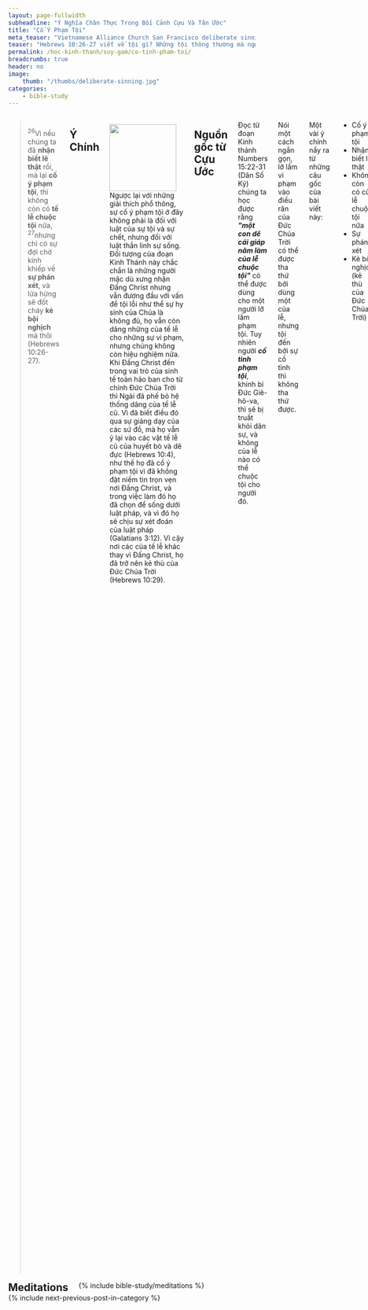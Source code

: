```yaml
---
layout: page-fullwidth
subheadline: "Ý Nghĩa Chân Thực Trong Bối Cảnh Cựu Và Tân Ước"
title: "Cố Ý Phạm Tội"
meta_teaser: "Vietnamese Alliance Church San Francisco deliberate sinning sacrifice  consciousness sins truth"
teaser: "Hebrews 10:26-27 viết về tội gì? Những tội thông thường mà người tin Chúa nên tránh bằng mọi giá? Hoặc một điều gì đó đặc biệt khiến tác giả phải viết lời cảnh cáo nghiêm trọng? Bài viết này đề nghị rằng tội cố ý trong đoạn Kinh thánh này không nói về những vi phạm thông thường, nhưng về một vi phạm đặc biệt đến nỗi phải chịu sự phán xét của Chúa, đe doạ về lửa hừng, một tội khiến người phạm trở nên kẻ thù của Đức Chúa Trời."
permalink: /hoc-kinh-thanh/suy-gam/co-tinh-pham-toi/
breadcrumbs: true
header: no
image:
    thumb: "/thumbs/deliberate-sinning.jpg"
categories:
    - bible-study
---
```

<!--more-->
<div class="row">
<div class="medium-8 columns" markdown="1">

> <sup>26</sup>Vì nếu chúng ta đã <strong>nhận biết lẽ thật</strong> rồi, mà lại <strong>cố ý phạm tội</strong>, thì không còn có <strong>tế lễ chuộc tội</strong> nữa,  <sup>27</sup>nhưng chỉ có sự đợi chờ kinh khiếp về <strong>sự phán xét</strong>, và lửa hừng sẽ đốt cháy <strong>kẻ bội nghịch</strong> mà thôi (Hebrews 10:26-27).

## Ý Chính

<div>
<p>
<img alt src="{{ site.baseurl }}/images/deliberate-sinning.jpg" style="border: 0px none; margin: 7px 15px 0px 0px; max-width: 100%; height: 136px; padding: 0px; float: left;">

Ngược lại với những giải thích phổ thông, sự cố ý phạm tội ở đây không phải là đối với luật của sự tội và sự chết, nhưng đối với luật thần linh sự sống. Đối tượng của đoạn Kinh Thánh này chắc chắn là những người mặc dù xưng nhận Đấng Christ nhưng vẫn đương đầu với vấn đề tội lỗi như thể sự hy sinh của Chúa là không đủ, họ vẫn còn dâng những của tế lễ cho những sự vi phạm, nhưng chúng không còn hiệu nghiệm nữa. Khi Đấng Christ đến trong vai trò của sinh tế toàn hảo ban cho từ chính Đức Chúa Trời thì Ngài đã phế bỏ hệ thống dâng của tế lễ cũ. Vì đã biết điều đó qua sự giảng dạy của các sứ đồ, mà họ vẫn ỷ lại vào các vật tế lễ cũ của huyết bò và dê đực (Hebrews 10:4), như thế họ đã cố ý phạm tội vì đã không đặt niềm tin trọn vẹn nơi Đấng Christ, và trong việc làm đó họ đã chọn để sống dưới luật pháp, và vì đó họ sẽ chịu sự xét đoán của luật pháp (Galatians 3:12). Vì cậy nơi các của tế lễ khác thay vì Đấng Christ, họ đã trở nên kẻ thù của Đức Chúa Trời (Hebrews 10:29).
</p>
</div>

## Nguồn gốc từ Cựu Ước

Đọc từ đoạn Kinh thánh Numbers 15:22-31 (Dân Số Ký) chúng ta học được rằng <strong><em>"một con dê cái giáp năm làm của lễ chuộc tội"</em></strong> có thể được dùng cho một người lỡ lầm phạm tội. Tuy nhiên người <strong><em>cố tình phạm tội</em></strong>, khinh bỉ Đức Giê-hô-va, thì sẽ bị truất khỏi dân sự, và không của lễ nào có thể chuộc tội cho người đó.

Nói một cách ngắn gọn, lỡ lầm vi phạm vào điều răn của Đức Chúa Trời có thể được tha thứ bởi dùng một của lễ, nhưng tội đến bởi sự cố tình thì không tha thứ được.

Một vài ý chính nẩy ra từ những câu gốc của bài viết này:

- Cố ý phạm tội
- Nhận biết lẽ thật
- Không còn có của lễ chuộc tội nữa
- Sự phán xét
- Kẻ bội nghịch (kẻ thù của Đức Chúa Trời)

Chúng ta hãy suy gẫm về những ý này từ cả hai khía cạnh của Cựu Ước và Tân Ước hầu có thể biết cách rõ ràng hơn làm sao để áp dụng trong niềm tin. Một điều quan trọng là chúng ta phải ý thức rằng Cựu Ước, và những mệnh lệnh quản trị mối liên hệ giữa loài người và Đức Chúa Trời trong giai đoạn đó, chỉ là hình bóng của những việc sẽ xảy đến trong thời Tân Ước. Kinh thánh cho chúng ta thấy rõ hình bóng <u>chẳng phải</u> là hình thật như được bày tỏ trong thân vị của Chúa Giê-su và những việc lớn Ngài đã làm. Chúng ta phải đi theo Người&mdash;Đường Đi, Chân Lý, và Nguồn Sống&mdash;, thay vì đi theo bóng (Colossians 2:17; Hebrews 10:1). Kinh thánh cũng cho thấy rõ Tân Ước đến để thế vào Cựu Ước đã quá hạn của nó như đã được viết trong Hebrews 8:13: <strong><em>“Gọi ước đó là ước mới, thì đã xưng ước trước là cũ; vả, điều chi đã cũ đã già, thì gần tiêu mất đi.”</em></strong>  Cựu Ước vẫn còn hiệu lực về phương diện nó vẫn cần thiết để dẫn đưa thế giới đến niềm tin trong Chúa, nhưng khi họ đã đầu phục Chúa thì bước vào mối liên hệ dưới Tân Ước. Nhiều tín hữu vì không hiẻu rõ Kinh thánh nên vẫn tìm cách sống dưới cả hai giao ước, và như thế họ đã phạm tội ngoại tình thuộc linh (Romans 7:1-4).

## 1. Cố Ý Phạm Tội

> <sup>26</sup>Vì nếu chúng ta đã nhận biết lẽ thật rồi, mà lại <strong>cố ý phạm tội</strong>, thì không còn có tế lễ chuộc tội nữa,  <sup>27</sup>nhưng chỉ có sự đợi chờ kinh khiếp về sự phán xét, và lửa hừng sẽ đốt cháy kẻ bội nghịch mà thôi (Hebrews 10:26-27).

### Nhìn từ Cựu Ước

Đọc trong Numbers 15:22-31 (Dân Số Ký) chúng ta thấy có hai thứ tội, tội cố ý và tội lầm lỡ mà chỉ tội lầm lỡ mới được chuộc nhờ một của lễ. 

Mọi tội lỗi đều đặt nền tảng trên sự vi phạm vào một hay hơn trong Mười Điều Răn, nhưng điểm khác biệt là vì vô tình hay cố ý. Đây là điểm mà vấn đề trở nên phức tạp. Theo Deuteronomy 17:6 (Phục Truyền Luật Lệ Ký), cần phải có hai hoặc ba người chứng thì kẻ phạm tội mới bị tử hình hoặc bị truất khỏi dân sự. Chúng ta có thể nêu lên câu hỏi làm sao người chứng có thể nhìn vào tấm lòng của kẻ phạm tội để biết động lực thúc đẩy họ. Tuy nhiên chúng ta không cần phải giải quyết vấn đề về duyên cớ của sự phạm tội, vì trong Tân Ước Chúa sẽ cho chúng ta thấy tỏ tường về ý nghĩa của tội lỗi và sự tha thứ.  

### Nhìn từ Tân Ước

Đức Chúa Trời hẳn phải biết sự khó khăn của vấn đề phân biệt vô tình hay cố ý trong sự phạm tội, nhưng Ngài muốn cho nhân loại đi đến đường cùng, để xem họ có thể dùng khả năng "biết điều thiện và ác" mà bước đi với Ngài không.

Khi Đấng Christ đến thế gian cũng là lúc Đức Chúa Trời bắt đầu chỉ cho nhân loại một con đường tốt hơn. Cho họ thấy Ngài không phân biệt tội thuộc cỡ ruồi hay lạc đà, vô tình hay cố ý, tội nhẹ hoặc tội trọng, vì *"mọi người đều đã phạm tội, thiếu mất sự vinh hiển của Ðức Chúa Trời  (Romans 3:23)."* Ngài cho họ thấy mọi người phải chịu phần của sự hư mất.

Ngài tuyên bố với thế giới rằng họ chỉ nên lo lắng về một điều; chỉ một tội đáng bị gọi là cố ý; chỉ một tội không có của lễ nào chuộc được. Và Ngài nói về vai trò của Đức Thánh Linh khi nói về ý nghĩa của tội lỗi:

> <sup>8</sup>Khi Ngài đến thì sẽ khiến thế gian tự cáo về tội lỗi, về sự công bình và về sự phán xét. <sup>9</sup>Về tội lỗi, <u>vì họ không tin ta</u> (John 16:8-9)

Thế gian vẫn thường sai lầm về ý nghĩa của tội lỗi? Phải, thế gian cứ xu hướng về tội lỗi và sự phân loại của chúng. Tội cố ý là tuỳ theo câu trả lời cho câu hỏi sau đây: Bạn có tin vào Đấng mà Đức Chúa Trời đã sai đến? Thực vậy, Đức Chúa Giê-su đã nói về điều này ở đoạn trước trong sách Giăng:

<p class="blockquote"><sup>28</sup>Chúng thưa rằng: Chúng tôi phải làm chi cho được làm công việc Ðức Chúa Trời?  <sup>29</sup>Ðức Chúa Jêsus đáp rằng: Các ngươi tin Ðấng mà Ðức Chúa Trời đã sai đến, ấy đó là công việc Ngài. (John 6:28-29)</p>

Để nhấn mạnh thêm về vai trò của Đức Thánh Linh trong sự sửa đổi cái nhìn của thế gian về tội lỗi, Chúa Giê-su phán trong Matthew 12:31:

<p class="blockquote"> <sup>31</sup>Ấy vậy, ta phán cùng các ngươi, các tội lỗi và lời phạm thượng của người ta đều sẽ được tha; song lời phạm thượng đến Ðức Thánh Linh thì sẽ chẳng được tha đâu (Matthew 12:31).</p>

Mọi tội đều được tha chỉ ngoại trừ một tội. Không cần phải phân biệt giữa ruồi và lạc đà nữa. Ngay cả nói phạm đến Đức Chúa Trời còn được tha thứ, nhưng đừng bao giờ tráo đổi sứ điệp của Đức Thánh Linh: tội lỗi là vì không tin nơi Đấng Christ. Chữ Hy-lạp nguyên thuỷ có thể được dịch để mang ý nghĩa "phạm thượng," "xuyên tạc," hoặc "bóp méo," mà chữ "bóp méo" có lẽ là từ dịch chính xác nhất, mang ý nghĩa bóp méo sứ điệp của Thánh Linh (bấm vào <a href="{{ site.url }}/bible-topics/meditations/grieving-holy-spirit/#blasphemy">đây</a> để đọc thêm về ý nghĩa chữ "nói phạm").

Kẻ xuyên tạc Thánh Linh lôi kéo mắt người ta khỏi mục tiêu duy nhất và chính yếu: Đấng Christ, và hướng mắt họ đến hằng hà những ruồi và lạc đà, vô tình và cố ý, của tội lỗi. Kẻ đó dẫn họ từ địa vị biết chắc vững vàng của sự cứu rỗi đến thế giới hỗn độn của sự theo đuổi không ngừng nghỉ từ tội này đến tội kia.

#### Bối cảnh của Hê-bơ-rơ 10

Đến đây chúng ta đã giảm thiểu sự lẫn lộn giữa các tội cố ý hoặc vô tình đến chỉ một tội duy nhất đáng kể: tội chẳng tin. Đây là một sự chuyển đổi quan điểm tối yếu trong mối liên hệ với Đức Chúa Trời; một chuyển đổi từ Cựu Ước qua Tân Ước mà một ước cai quản sự tội và sự chết còn ước kia đức tin và sự sống. Bối cảnh của Hê-bơ-rơ đoạn 10 còn chứng tỏ rõ ràng hơn sự cần thiết của chuyển đổi quan điểm này.

Hebrews 10 khởi đầu bằng cách so sánh hệ thống dâng của lễ trong thời Cựu Ước với Đấng Christ:

<p class="blockquote"><sup>1</sup>Vả, luật pháp chỉ là bóng của sự tốt lành ngày sau, không có hình thật của các vật, nên <strong>không bao giờ</strong> cậy tế lễ mỗi năm hằng dâng như vậy, mà khiến kẻ đến gần Ðức Chúa Trời <strong>trở nên trọn lành</strong> được. <sup>2</sup><strong>Nếu được</strong>, thì những kẻ thờ phượng đã <strong>một lần được sạch rồi</strong>, lương tâm họ không còn biết tội nữa, nhơn đó, <strong>há chẳng thôi dâng tế lễ hay sao?</strong>  <sup>3</sup>Trái lại, những tế lễ đó chẳng qua là mỗi năm <strong>nhắc cho nhớ lại tội lỗi</strong>. <sup>4</sup>Vì huyết của bò đực và dê đực <strong>không thể cất tội lỗi</strong> đi được (Hebrews 10:1-4).</p>

##### Những của lễ đến từ con người

- không thể khiến những kẻ đến thờ phượng được trọn vẹn
- phải được dâng không ngừng nghỉ (giống như sự xưng tội ngày nay)
- nhắc nhở kẻ đến thờ phượng về tội lỗi
- không thể cất đi tội lỗi

##### Đấng Christ

- làm cho kẻ đến thờ phượng được trọn vẹn (kẻ vào thiên đàng phải là người trọn vẹn&mdash;Matthew 5:48)
- được dâng một lần và không bao giờ dâng lại một lần nữa
- không còn mặc cảm tội lỗi nữa
- cất đi được tội lỗi

Chỉ với bốn câu Kinh thánh này chúng ta có thể biện minh cho sự dời đổi từ muôn trạng thái của tội lỗi đến chỉ một tội duy nhất là tội chẳng tin, từ dự dâng không ngừng nghỉ những của lễ cho muôn tội đến sự dâng một lần đủ cả của Đấng Christ.

Có một chân lý quan trọng nữa trong các câu Kinh thánh này, không những trong sự bênh vực về sự cần đổi quan điểm, mà còn đem lại đổi thay lớn trong mối liên hệ với Đức Chúa Trời, trong quan niệm về tội lỗi, trong sự ban cho chúng ta bí quyết bình an vượt quá sự hiểu biết mà nhiều tín hữu đã khao khát tìm cầu gần hai ngàn năm từ khi Đấng Christ xuống thế gian. Chân lý về sự hy sinh của Đấng Christ cho chúng ta được <strong><em>"lương tâm không còn biết tội nữa"</em></strong>. Điều này tương phản với những của lễ bằng huyết dê và bò đực lại nhắc cho người dâng về tội lỗi của mình. Bạn có bao giờ nghĩ rằng trong Chúa lương tâm mình được phép không còn biết tội nữa không? Sự biết tội dẫn đến mặc cảm tội lỗi, mà tôn giáo thì sống nhờ mặc cảm tội lỗi của lương tâm.

Do đó tội mà người ta cố ý phạm ở đây là tội bất tuân lời kêu gọi đặt niềm tin nơi Đấng Christ là phương duy nhất dẫn đến sự cứu rỗi. Trong khi mọi tội đều được tha thứ, tội chẳng tin cản ngăn ơn tha thứ là điều kiện để làm hoà với Đức Chúa Trời. Nếu cho rằng sự cố tình phạm tội liên hệ đến những tội lỗi đến từ bản chất xác thịt thì không ai vào được nước Đức Chúa Trời, hoặc ít nhất cũng khiến đời sống tin kính không phản ảnh ách êm dịu và gánh nhẹ nhàng mà Chúa Giê-su thường nói đến cho những kẻ theo Ngài.

## 2. Nhận biết lẽ thật

> <sup>26</sup>Vì nếu chúng ta đã <strong>nhận biết lẽ thật</strong> rồi, mà lại cố ý phạm tội, thì không còn có tế lễ chuộc tội nữa,  <sup>27</sup>nhưng chỉ có sự đợi chờ kinh khiếp về sự phán xét, và lửa hừng sẽ đốt cháy kẻ bội nghịch mà thôi (Hebrews 10:26-27).

Phần này kết hợp chặt chẽ với kết luận rằng tội tối hậu là sự chẳng tin. Nếu chúng ta đặt những câu Kinh thánh chính của bài viết này vào bối cảnh rộng lớn hơn của toàn bộ sách Hê-bơ-rơ chúng ta sẽ thấy rằng sự <strong>"nhận biết lẽ thật"</strong> trong câu 26 là sự nhận biết rằng sự hi sinh của Đấng Christ là một hành động thay thế toàn thể hệ thống dâng của lễ của thời Cựu Ước một lần đủ cả.

Phần đầu của câu 26 có thể được diễn ý như sau:

<p class="blockquote">Vì nếu chúng ta cố tình từ chối không chịu nhận sự tha thứ mọi tội lỗi bởi tin vào lời chân thật đã rao giảng cho chúng ta ...</p>

## 3. Không còn có tế lễ chuộc tội nữa

> <sup>26</sup>Vì nếu chúng ta đã nhận biết lẽ thật rồi, mà lại cố ý phạm tội, thì <strong>không còn có tế lễ chuộc tội nữa</strong>,  <sup>27</sup>nhưng chỉ có sự đợi chờ kinh khiếp về sự phán xét, và lửa hừng sẽ đốt cháy kẻ bội nghịch mà thôi (Hebrews 10:26-27).

Trong mối liên hệ qua Cựu Ước, Chúa cho dân sự Ngài một hệ thống tế lễ để ban cho họ một phần nào sự cởi bỏ gánh nặng khi họ không giữ những mệnh lệnh của Ngài, nhưng những của tế lễ đó cứ phải được lập đi lập lại vì họ không tránh khỏi sự tái phạm. Chúa Giê-su đã đem lại sự kết thúc của những của lễ đó qua sự chết của Ngài trên thập tự giá.

<p class="blockquote"><sup>14</sup>Vì nhờ dâng <strong><u>chỉ một của tế lễ</u></strong>, Ngài làm cho những kẻ nên thánh được <strong><u>trọn vẹn đời đời</u></strong>.  <sup>15</sup>Ðức Thánh Linh cũng làm chứng cho chúng ta như vậy; vì đã phán rằng:  <sup>16</sup>Chúa phán: Nầy là giao ước ta lập với chúng nó Sau những ngày đó, Ta sẽ để luật pháp ta vào lòng chúng nó Và ghi tạc nơi trí khôn,  <sup>17</sup>Lại phán: <strong><u>Ta sẽ chẳng còn nhớ đến tội lỗi gian ác của chúng nó nữa</u></strong>.  <sup>18</sup><strong><u>Bởi hễ có sự tha thứ thì không cần dâng của lễ vì tội lỗi nữa</u></strong> (Hebrews 10:14-18).</p>

Hệ thống dâng của tế lễ cũ chú về tội lỗi, từng tội một, cố ý hoặc vô tình, không ngừng nghỉ, Đấng Christ đến để thanh toán vấn đề tội lỗi một lần đủ cả, mặc dù tội lỗi vẫn còn phản ảnh trong xác thịt hư nát, ý niệm về tội lỗi đã được tẩy rửa khỏi tâm trí của người đặt trọn niềm tin nơi việc đã được trọn của Đấng Christ. Nhờ đó người đó có thể được yên nghỉ (Matthew 11:28).

## 4. Sự phán xét

> <sup>26</sup>Vì nếu chúng ta đã nhận biết lẽ thật rồi, mà lại cố ý phạm tội, thì không còn có tế lễ chuộc tội nữa,  <sup>27</sup>nhưng chỉ có sự <strong>đợi chờ kinh khiếp về sự phán xét</strong>, và lửa hừng sẽ đốt cháy kẻ bội nghịch mà thôi (Hebrews 10:26-27).

Những câu Kinh thánh này hẳn không phải viết cho người tin Chúa vì sự sử dụng chữ *"phán xét"*. Romans 8:1-2 viết rằng người tin Chúa thì không còn bị đoán phạt nữa:

<p class="blockquote"><sup>1</sup>Cho nên hiện nay chẳng còn có sự đoán phạt nào cho những kẻ ở trong Ðức Chúa Jêsus Christ;  <sup>2</sup>vì luật pháp của Thánh Linh sự sống đã nhờ Ðức Chúa Jêsus Christ buông tha tôi khỏi luật pháp của sự tội và sự chết (Romans 8:1-2).</p>

và sau đó trong câu 34:

<p class="blockquote">Ai sẽ lên án họ ư? Ðức Chúa Jêsus Christ là Ðấng đã chết, và cũng đã sống lại nữa. Ngài đang ngự bên hữu Ðức Chúa Trời, cầu nguyện thế cho chúng ta.  (Romans 8:34).</p>

Tuy nhiên sự phán xét vẫn dành cho những kẻ cố tình từ chối không đặt niềm tin nơi Đấng Christ để được sự cứu rỗi, họ vẫn cậy nơi các phương tiện khác, các của lễ khác, thay vì Đấng Christ.

## 5. Kẻ thù của Đức Chúa Trời

> <sup>26</sup>Vì nếu chúng ta đã nhận biết lẽ thật rồi, mà lại cố ý phạm tội, thì không còn có tế lễ chuộc tội nữa,  <sup>27</sup>nhưng chỉ có sự đợi chờ kinh khiếp về sự phán xét, và <strong>lửa hừng sẽ đốt cháy kẻ bội nghịch</strong> mà thôi (Hebrews 10:26-27).

Trong bối cảnh của đoạn Kinh thánh Hê-bơ-rơ này, chúng ta thấy sự cố ý phạm tội là sự không tin, hoặc sự đặt niềm tin vào một điều gì khác ngoài Đấng Christ. Phao-lô đã viết điều này cho tín hữu Ga-la-ti mà chúng ta có thể nhờ đó thấy điểm tương đồng về tội họ đã phạm:

<p class="blockquote"><sup>2</sup>Tôi là Phao-lô nói với anh em rằng, nếu anh em chịu làm phép cắt bì, thì Ðấng Christ không bổ ích chi cho anh em hết.  <sup>3</sup>Tôi lại rao cho mọi người chịu cắt bì rằng, họ buộc phải vâng giữ trọn cả luật pháp.  <sup>4</sup>Anh em thảy đều muốn cậy luật pháp cho được xưng công bình, thì đã lìa khỏi Ðấng Christ, mất ân điển rồi (Galatians 5:2-4).</p>

Trong trường hợp của người Ga-la-ti, sự họ cậy vào phép cắt bì khiến họ bị cắt lìa khỏi Đấng Christ. Họ đã trật phần ân điển trong sự cố tìm sự công bình qua luật pháp. Còn trong trường hợp người Hê-bơ-rơ, họ cậy vào luật pháp qua sự dâng các của lễ bằng huyết dê và bò đực (Hebrews 10:4). Cố tìm sự công bình qua luật pháp trong khi Đấng Christ đã chịu chết để đem lại sự công bình cho họ rồi, vì thế họ trở nên kẻ thù của Đức Chúa Trời.

<p class="blockquote">... huống chi kẻ giày đạp Con Ðức Chúa Trời, coi huyết của giao ước, tức là huyết mà mình nhờ nên thánh, là ô uế, lại khinh lờn Ðức Thánh Linh ban ơn, thì anh em há chẳng tưởng rằng người ấy đáng bị hình rất nghiêm đoán phạt hay sao? (Hebrews 10:29)</p>

Còn chúng ta những tín hữu thời nay, chúng ta cậy nơi điều gì để được Chúa chấp nhận? Việc làm? Công đức?

## Kết luận

Trong mắt tác giả Hê-bơ-rơ, tội của đối tượng những thơ ông viết chắc chắn không phải là những tội phạm giữa người đối với người, hoặc ngay cả đối với chính mình, nhưng đối với Đức Chúa Trời. Tuy nhiên chỉ có một tội đối với Ngài mà không thể được tha thứ: tội rao giảng sai lệch lời Đức Thánh Linh khi Ngài chỉnh lại cái nhìn sai lầm của con người về ý nghĩa thực của tội lỗi: đó là tội chẳng tin nơi Con Đức Trời đã sai đến.

Trong sự trông cậy nơi của lễ bằng huyết dê và bò đực, các tín hữu này phạm tội cố tình không đặt trọn niềm tin nơi việc đã trọn của Đấng Christ. Điều này được chứng tỏ trong hội thánh Ga-la-ti khi họ cậy nơi phép cắt bì, ở hội thánh Cơ-lô-se khi họ giữ ngày này, ngày kia, về phép rửa tay, hoặc các phương pháp hành xác tự làm khổ mình.

Nói tóm lại, Đấng Christ là con đường duy nhất Chúa ban để chúng ta được đến gần Ngài, chẳng được thêm vào đó điều gì&mdash;cả những việc công bình nhất, và cũng chẳng điều gì có thể làm mất hiệu lực của thập tự giá&mdash;kể cả mọi tội lỗi ngoại trừ tội chẳng tin.

Để hoàn toàn được yên lòng về cách giải thích này, chúng ta chỉ cần đặt đoạn Kinh thánh này vào bối cảnh rộng hơn của cả Hebrews chương 10, và cuối cùng là cả sách Hê-bơ-rơ.

>  <sup>18</sup>Ngài lại thề với ai rằng không được vào sự yên nghỉ của Ngài? Há chẳng phải với những người không vâng lời sao?  <sup>19</sup>Vả, chúng ta thấy những người ấy không thể vào đó được vì cớ không tin (Hebrews 3:18-19) <cite>(không vâng lời về sự kêu gọi đến với niềm tin)</cite>).

{% include bible-study/bible-study-footer %}
</div><!-- /.medium-8.columns -->
<div class="bible-index medium-4 columns">

<h2 style="margin: 0px">Meditations</h2>
        {% include bible-study/meditations %}
</div><!-- /.medium-4.columns -->
</div><!-- /.row -->

<div class="small-12" style="padding: 0px; border-bottom: none;">
    {% include next-previous-post-in-category %}
</div>

